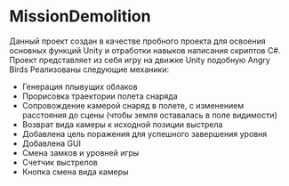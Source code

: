 # MissionDemolition
 
Данный проект создан в качестве пробного проекта для освоения основных функций Unity и отработки навыков написания скриптов C#.
Проект представляет из себя игру на движке Unity подобную Angry Birds
Реализованы следующие механики:
-	Генерация плывущих облаков
-	Прорисовка траектории полета снаряда
-	Сопровождение камерой снаряд в полете, с 	изменением расстояния до сцены (чтобы 	земля оставалась в поле видимости)
-	Возврат вида камеры к исходной позиции 	выстрела
-	Добавлена цель поражения для успешного 	завершения уровня
-	Добавлена GUI
-	Смена замков и уровней игры
-	Счетчик выстрелов
-	Кнопка смена вида камеры
